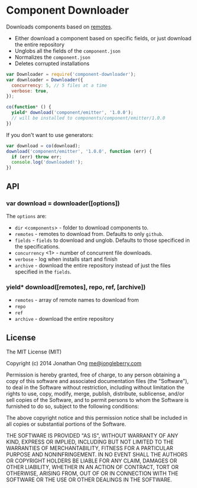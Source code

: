 # Component Downloader

Downloads components based on [remotes](https://github.com/component/remotes.js).

- Either download a component based on specific fields, or just download the entire repository
- Unglobs all the fields of the `component.json`
- Normalizes the `component.json`
- Deletes corrupted installations

```js
var Downloader = require('component-downloader');
var downloader = Downloader({
  concurrency: 5, // 5 files at a time
  verbose: true,
});

co(function* () {
  yield* download('component/emitter', '1.0.0');
  // will be installed to components/component/emitter/1.0.0
})
```

If you don't want to use generators:

```js
var download = co(download);
download('component/emitter', '1.0.0', function (err) {
  if (err) throw err;
  console.log('downloaded!');
})
```

## API

### var download = downloader([options])

The `options` are:

- `dir` <`components`> - folder to download components to.
- `remotes` - remotes to download from. Defaults to only `github`.
- `fields` - `fields` to download and unglob. Defaults to those specificed in the specifications.
- `concurrency` <1> - number of concurrent file downloads.
- `verbose` <false> - log when installs start and finish
- `archive` <archive> - download the entire repository instead of just the files specified in the `fields`.

### yield* download([remotes], repo, ref, [archive])

- `remotes` - array of remote names to download from
- `repo`
- `ref`
- `archive` - download the entire repository

## License

The MIT License (MIT)

Copyright (c) 2014 Jonathan Ong me@jongleberry.com

Permission is hereby granted, free of charge, to any person obtaining a copy
of this software and associated documentation files (the "Software"), to deal
in the Software without restriction, including without limitation the rights
to use, copy, modify, merge, publish, distribute, sublicense, and/or sell
copies of the Software, and to permit persons to whom the Software is
furnished to do so, subject to the following conditions:

The above copyright notice and this permission notice shall be included in
all copies or substantial portions of the Software.

THE SOFTWARE IS PROVIDED "AS IS", WITHOUT WARRANTY OF ANY KIND, EXPRESS OR
IMPLIED, INCLUDING BUT NOT LIMITED TO THE WARRANTIES OF MERCHANTABILITY,
FITNESS FOR A PARTICULAR PURPOSE AND NONINFRINGEMENT. IN NO EVENT SHALL THE
AUTHORS OR COPYRIGHT HOLDERS BE LIABLE FOR ANY CLAIM, DAMAGES OR OTHER
LIABILITY, WHETHER IN AN ACTION OF CONTRACT, TORT OR OTHERWISE, ARISING FROM,
OUT OF OR IN CONNECTION WITH THE SOFTWARE OR THE USE OR OTHER DEALINGS IN
THE SOFTWARE.